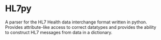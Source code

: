HL7py
=====

A parser for the HL7 Health data interchange format written in python. Provides attribute-like access to correct datatypes and provides the ability to construct HL7 messages from data in a dictionary.